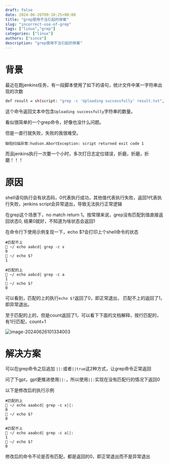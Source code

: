 ```yaml
---
draft: false
date: 2024-06-26T09:10:25+08:00
title: "grep使用不当引起的惨案"
slug: "incorrect-use-of-grep" 
tags: ["linux","grep"]
categories: ["linux"]
authors: ["since"]
description: "grep使用不当引起的惨案"
---
```




# 背景

最近在跑jenkins任务，有一段脚本使用了如下的语句，统计文件中某一字符串出现的次数

```sh
def result = sh(script: "grep -c 'Uploading successfully' result.txt", returnStdout: true).trim()
```

这个命令返回文本中包含`Uploading successfully`字符串的数量。

看似很简单的一个grep命令，好像也没什么问题。

但是一直行就失败，失败的我很难受。

```shell
缺陷扫描异常:hudson.AbortException: script returned exit code 1
```

而且jenkins执行一次要一个小时，多次打日志定位错误，折磨，折磨，折磨！！！



# 原因

shell语句执行会有状态码，0代表执行成功，其他值代表执行失败，返回1代表执行失败，jenkins script会异常退出，导致无法执行正常逻辑



在grep这个场景下，no match return 1。按常理来说，grep没有匹配到值直接返回状态0, 结果0就好，不知道为啥状态会返回1



在命令行下使用示例复现一下，echo $?会打印上个shell命令的状态

```shell
#匹配不上
 ~/ echo aabcd| grep -c x
0
 ~/ echo $?
1

#匹配的上
 ~/ echo aabcd| grep -c a
1
 ~/ echo $?
0
```

可以看到，匹配的上的执行`echo $?`返回了0，即正常退出， 匹配不上的返回了1，即异常退出。

至于匹配的上的，但是count返回了1，可以看下下面的文档解释，按行匹配的，有1行匹配，count+1

![image-20240626101334003](https://cdn.jsdelivr.net/gh/thend03/mdPic/picGo/202406261013045.png)



# 解决方案

可以在grep命令之后追加 `||:`或者`||true`这2种方式，让grep命令正常返回

问了下gpt，gpt更推进使用`||:`，所以使用`||:`实现在没有匹配行的情况下返回0

以下是修改后的执行示例

```shell
#匹配的上
 ~/ echo aaabcd| grep -c x||:
0
 ~/ echo $?
0

#匹配不上
 ~/ echo aaabcd| grep -c a||:
1
 ~/ echo $?
0
```

修改后的命令不论是否有匹配，都是返回的0，即正常退出而不是异常退出

